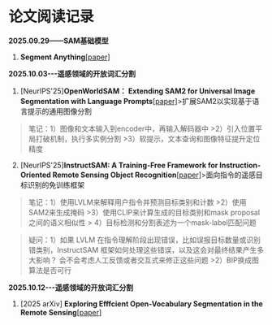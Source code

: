 # 论文阅读记录

**2025.09.29——SAM基础模型**
1. **Segment Anything**[[paper]](https://arxiv.org/pdf/2304.02643)

**2025.10.03---遥感领域的开放词汇分割**
1. [NeurIPS'25]**OpenWorldSAM： Extending SAM2 for Universal Image Segmentation with Language Prompts**[[paper]](https://arxiv.org/abs/2507.05427)>扩展SAM2以实现基于语言提示的通用图像分割
>笔记：1）图像和文本输入到encoder中，再输入解码器中
      >2）引入位置平局打破机制，执行多实例分割
      >3）软提示，文本查询和图像特征提升定位精度
2. [NeurIPS'25]**InstructSAM: A Training-Free Framework for Instruction-Oriented Remote Sensing Object Recognition**[[paper]](https://arxiv.org/abs/2505.15818)>面向指令的遥感目标识别的免训练框架
>笔记：1）使用LVLM来解释用户指令并预测目标类别和计数
      >2）使用SAM2来生成掩码
      >3）使用CLIP来计算生成的目标类别和mask proposal之间的语义相似性
      > 4）目标检测和分割表述为一个mask-label匹配问题

>疑问：1）如果 LVLM 在指令理解阶段出现错误，比如误报目标数量或识别错类别，InstructSAM 框架如何处理这些错误，以及这会对最终结果产生多大影响？ 会不会考虑人工反馈或者交互式来修正这些问题
      >2）BIP换成图算法是否可行

**2025.10.12---遥感领域的开放词汇分割**
1. [2025 arXiv] **Exploring Efffcient Open-Vocabulary Segmentation in the Remote Sensing**[[paper]]()

